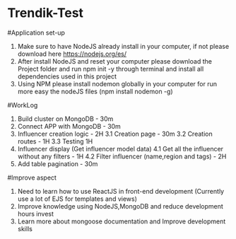 # Trendik-Test
 
#Application set-up
1. Make sure to have NodeJS already install in your computer, if not please download here https://nodejs.org/es/
2. After install NodeJS and reset your computer please download the Project folder and run npm init -y through terminal and install all dependencies used in this project
3. Using NPM please install nodemon globally in your computer for run more easy the nodeJS files (npm install nodemon -g)

#WorkLog
1. Build cluster on MongoDB - 30m
2. Connect APP with MongoDB - 30m
3. Influencer creation logic - 2H
3.1 Creation page - 30m
3.2 Creation routes - 1H
3.3 Testing 1H
4. Influencer display (Get influencer model data)
4.1 Get all the influencer without any filters - 1H
4.2 Filter influencer (name,region and tags) - 2H
5. Add table pagination - 30m

#Improve aspect
1. Need to learn how to use ReactJS in front-end development (Currently use a lot of EJS for templates and views)
2. Improve knowledge using NodeJS,MongoDB and reduce development hours invest
3. Learn more about mongoose documentation and Improve development skills
